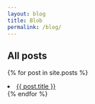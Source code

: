 ```yaml
---
layout: blog
title: Blob
permalink: /blog/
---
```


## All posts
  {% for post in site.posts %}
  <li>
    <a href="http://arghh.github.io">{{ post.title }}</a>
  </li>
  {% endfor %}
